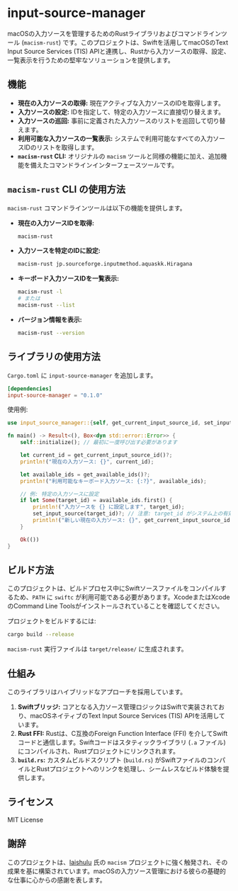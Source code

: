 # input-source-manager

macOSの入力ソースを管理するためのRustライブラリおよびコマンドラインツール (`macism-rust`) です。このプロジェクトは、Swiftを活用してmacOSのText Input Source Services (TIS) APIと連携し、Rustから入力ソースの取得、設定、一覧表示を行うための堅牢なソリューションを提供します。

## 機能

- **現在の入力ソースの取得:** 現在アクティブな入力ソースのIDを取得します。
- **入力ソースの設定:** IDを指定して、特定の入力ソースに直接切り替えます。
- **入力ソースの巡回:** 事前に定義された入力ソースのリストを巡回して切り替えます。
- **利用可能な入力ソースの一覧表示:** システムで利用可能なすべての入力ソースIDのリストを取得します。
- **`macism-rust` CLI:** オリジナルの `macism` ツールと同様の機能に加え、追加機能を備えたコマンドラインインターフェースツールです。

## `macism-rust` CLI の使用方法

`macism-rust` コマンドラインツールは以下の機能を提供します。

- **現在の入力ソースIDを取得:**
  ```bash
  macism-rust
  ```

- **入力ソースを特定のIDに設定:**
  ```bash
  macism-rust jp.sourceforge.inputmethod.aquaskk.Hiragana
  ```

- **キーボード入力ソースIDを一覧表示:**
  ```bash
  macism-rust -l
  # または
  macism-rust --list
  ```


- **バージョン情報を表示:**
  ```bash
  macism-rust --version
  ```

## ライブラリの使用方法

`Cargo.toml` に `input-source-manager` を追加します。

```toml
[dependencies]
input-source-manager = "0.1.0"
```

使用例:

```rust
use input_source_manager::{self, get_current_input_source_id, set_input_source, get_available_ids, InputSourceCategory};

fn main() -> Result<(), Box<dyn std::error::Error>> {
    self::initialize(); // 最初に一度呼び出す必要があります

    let current_id = get_current_input_source_id()?;
    println!("現在の入力ソース: {}", current_id);

    let available_ids = get_available_ids()?;
    println!("利用可能なキーボード入力ソース: {:?}", available_ids);

    // 例: 特定の入力ソースに設定
    if let Some(target_id) = available_ids.first() {
        println!("入力ソースを {} に設定します", target_id);
        set_input_source(target_id)?; // 注意: target_id がシステム上の有効な入力ソースである場合にのみ機能します
        println!("新しい現在の入力ソース: {}", get_current_input_source_id()?);
    }

    Ok(())
}
```

## ビルド方法

このプロジェクトは、ビルドプロセス中にSwiftソースファイルをコンパイルするため、`PATH` に `swiftc` が利用可能である必要があります。XcodeまたはXcodeのCommand Line Toolsがインストールされていることを確認してください。

プロジェクトをビルドするには:

```bash
cargo build --release
```

`macism-rust` 実行ファイルは `target/release/` に生成されます。

## 仕組み

このライブラリはハイブリッドなアプローチを採用しています。
1.  **Swiftブリッジ:** コアとなる入力ソース管理ロジックはSwiftで実装されており、macOSネイティブのText Input Source Services (TIS) APIを活用しています。
2.  **Rust FFI:** Rustは、C互換のForeign Function Interface (FFI) を介してSwiftコードと通信します。Swiftコードはスタティックライブラリ (`.a` ファイル) にコンパイルされ、Rustプロジェクトにリンクされます。
3.  **`build.rs`:** カスタムビルドスクリプト (`build.rs`) がSwiftファイルのコンパイルとRustプロジェクトへのリンクを処理し、シームレスなビルド体験を提供します。

## ライセンス

MIT License

## 謝辞

このプロジェクトは、[laishulu](https://github.com/laishulu) 氏の `macism` プロジェクトに強く触発され、その成果を基に構築されています。macOSの入力ソース管理における彼らの基礎的な仕事に心からの感謝を表します。